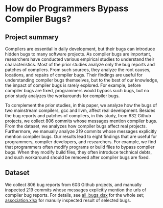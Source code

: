 # How do Programmers Bypass Compiler Bugs?
## Project summary
Compilers are essential in daily development, but their bugs can introduce hidden bugs to many software projects. As compiler bugs are important, researchers have conducted various empirical studies to understand their characteristics. Most of the prior studies analyze only the bug reports and patches of compilers. From such sources, they analyze the root causes, locations, and repairs of compiler bugs. Their findings are useful for understanding compiler bugs themselves, but to the best of our knowledge, the impact of compiler bugs is rarely explored. For example, before compiler bugs are fixed, programmers would bypass such bugs, but no prior study analyzes the workarounds for compiler bugs.

To complement the prior studies, in this paper, we analyze how the bugs of two mainstream compilers, gcc and llvm, affect real development. Besides the bug reports and patches of compilers, in this study, from 632 Github projects, we collect 806 commits whose messages mention compiler bugs. From the dataset, we analyzes how compiler bugs affect real projects. Furthermore, we manually analyze 219 commits whose messages explicitly mention compiler bugs. Our results lead to eight findings that are useful for programmers, compiler developers, and researchers. For example, we find that programmers often modify programs or build files to bypass compiler bugs. When they modify build files, they often introduce technical debts, and such workaround should be removed after compiler bugs are fixed.
## Dataset
We collect 806 bug reports from 603 Github projects, and manually inspected 219 commits whose messages explicitly mention the urls of compiler bug reports. For details, see [all_bugs.xlsx](https://github.com/Chandlerooo/CompilerWorkaround/blob/main/all_bugs.xlsx) for the whole set; [association.xlsx](https://github.com/Chandlerooo/CompilerWorkaround/blob/main/association.xlsx) for manully inspected result of selected bugs.
